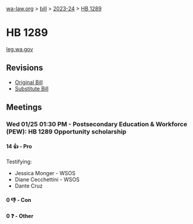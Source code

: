 [wa-law.org](/) > [bill](/bill/) > [2023-24](/bill/2023-24/) > [HB 1289](/bill/2023-24/hb/1289/)

# HB 1289
[leg.wa.gov](https://app.leg.wa.gov/billsummary?BillNumber=1289&Year=2023&Initiative=false)

## Revisions
* [Original Bill](1/)
* [Substitute Bill](S/)

## Meetings
### Wed 01/25 01:30 PM - Postsecondary Education & Workforce (PEW): HB 1289 Opportunity scholarship
#### 14 👍 - Pro
Testifying:
* Jessica Monger - WSOS
* Diane Cecchettini - WSOS
* Dante Cruz

#### 0 👎 - Con

#### 0 ❓ - Other

